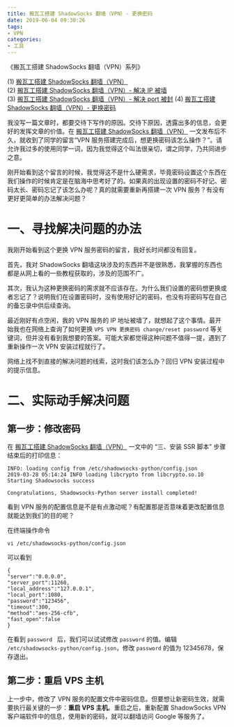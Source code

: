 ```yaml
---
title: 搬瓦工搭建 ShadowSocks 翻墙（VPN）- 更换密码
date: 2019-06-04 09:30:26
tags:
- VPN
categories:
- 工具
---
```


《搬瓦工搭建 ShadowSocks 翻墙（VPN）系列》

(1) [搬瓦工搭建 ShadowSocks 翻墙（VPN）](https://depthlove.github.io/2019/03/29/establish-vpn-server/)  
(2) [搬瓦工搭建 ShadowSocks 翻墙（VPN）- 解决 IP 被墙](https://depthlove.github.io/2019/06/02/establish-vpn-server-02/)  
(3) [搬瓦工搭建 ShadowSocks 翻墙（VPN）- 解决 port 被封](https://depthlove.github.io/2019/06/03/establish-vpn-server-03/)
(4) [搬瓦工搭建 ShadowSocks 翻墙（VPN）- 更换密码]()

我没写一篇文章时，都要交待下写作的原因。交待下原因，透露出多的信息，会更好的发挥文章的价值。在 [搬瓦工搭建 ShadowSocks 翻墙（VPN）](https://depthlove.github.io/2019/03/29/establish-vpn-server/) 一文发布后不久，就收到了同学的留言“VPN 服务搭建完成后，想更换密码该怎么操作？”。请允许我过多的使用同学一词，因为我觉得这个叫法很亲切，谓之同学，乃共同进步之意。

刚开始看到这个留言的时候，我觉得这不是什么硬需求，毕竟密码设置这个东西在我们操作的时候肯定是在脑海中思考好了的。如果真的出现设置的密码不好记、密码太长、密码忘记了该怎么办呢？真的就需要重新再搭建一次 VPN 服务？有没有更好更简单的办法解决问题？

<!-- more -->

# 一、寻找解决问题的办法

我刚开始看到这个更换 VPN 服务密码的留言，我好长时间都没有回复。

首先，我对 ShadowSocks 翻墙这块涉及的东西并不是很熟悉，我掌握的东西也都是从网上看的一些教程获取的，涉及的范围不广。

其次，我认为这种更换密码的需求就不应该存在。为什么我们设置的密码想更换或者忘记了？说明我们在设置密码时，没有使用好记的密码，也没有将密码写在自己的备忘录中供后续查询。

最近刚好有点空闲，我的 VPN 服务的 IP 地址被墙了，就想起了这个事情。最开始我也在网络上查询了如何更换 `VPS VPN 更换密码 change/reset password` 等关键词，但并没有看到我想要的答案。可能大家都觉得这种问题不值得一提，遇到了重新操作一次 VPN 安装过程就行了。

网络上找不到直接的解决问题的线索，这时我们该怎么办？回归 VPN 安装过程中的提示信息。

# 二、实际动手解决问题

## 第一步：修改密码

在 [搬瓦工搭建 ShadowSocks 翻墙（VPN）](https://depthlove.github.io/2019/03/29/establish-vpn-server/) 一文中的 “三、安装 SSR 脚本” 步骤结束后的打印信息：

```
INFO: loading config from /etc/shadowsocks-python/config.json
2019-03-28 05:14:24 INFO loading libcrypto from libcrypto.so.10
Starting Shadowsocks success

Congratulations, Shadowsocks-Python server install completed!
```

看到 VPN 服务的配置信息是不是有点激动呢？有配置那是否意味着更改配置信息就能达到我们的目的呢？

在终端操作命令

```
vi /etc/shadowsocks-python/config.json
```

可以看到

```
{
"server":"0.0.0.0",
"server_port":11260,
"local_address":"127.0.0.1",
"local_port":1080,
"password":"123456",
"timeout":300,
"method":"aes-256-cfb",
"fast_open":false
}
```

在看到 `password ` 后，我们可以试试修改 `password` 的值。编辑 `/etc/shadowsocks-python/config.json`，修改 `password` 的值为 12345678，保存退出。

## 第二步：重启 VPS 主机

上一步中，修改了 VPN 服务的配置文件中密码信息。但要想让新密码生效，就需要执行最关键的一步：**重启 VPS 主机**。重启之后，重新配置 ShadowSocks VPN 客户端软件中的信息，使用新的密码，就可以翻墙访问 Google 等服务了。
